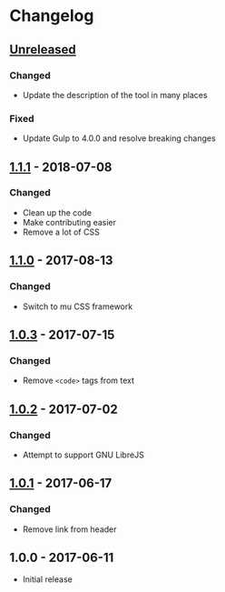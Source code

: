 # Changelog

## [Unreleased]
### Changed
- Update the description of the tool in many places
### Fixed
- Update Gulp to 4.0.0 and resolve breaking changes

## [1.1.1] - 2018-07-08
### Changed
- Clean up the code
- Make contributing easier
- Remove a lot of CSS

## [1.1.0] - 2017-08-13
### Changed
- Switch to mu CSS framework

## [1.0.3] - 2017-07-15
### Changed
- Remove `<code>` tags from text

## [1.0.2] - 2017-07-02
### Changed
- Attempt to support GNU LibreJS

## [1.0.1] - 2017-06-17
### Changed
- Remove link from header

## 1.0.0 - 2017-06-11
- Initial release

[Unreleased]: https://github.com/johnjago/deformat/compare/v1.1.1...master
[1.1.1]: https://github.com/johnjago/deformat/compare/v1.1.0...v1.2.0
[1.1.0]: https://github.com/johnjago/deformat/compare/v1.0.3...v1.1.0
[1.0.3]: https://github.com/johnjago/deformat/compare/v1.0.2...v1.0.3
[1.0.2]: https://github.com/johnjago/deformat/compare/v1.0.1...v1.0.2
[1.0.1]: https://github.com/johnjago/deformat/compare/v1.0.0...v1.0.1